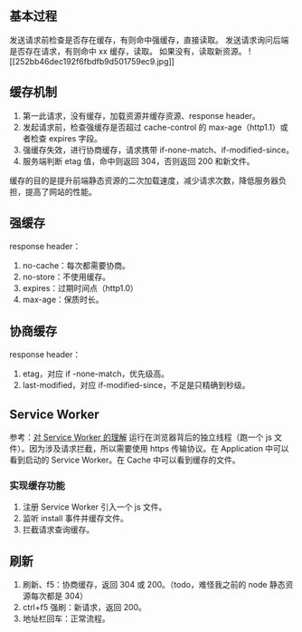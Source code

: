 ## 基本过程
发送请求前检查是否存在缓存，有则命中强缓存，直接读取。
发送请求询问后端是否存在请求，有则命中 xx 缓存，读取。
如果没有，读取新资源。
![[252bb46dec192f6fbdfb9d501759ec9.jpg]]

## 缓存机制
1. 第一此请求，没有缓存，加载资源并缓存资源、response header。
1. 发起请求前，检查强缓存是否超过 cache-control 的 max-age（http1.1）或者检查 expires 字段。
3. 强缓存失效，进行协商缓存，请求携带 if-none-match、if-modified-since。
4. 服务端判断 etag 值，命中则返回 304，否则返回 200 和新文件。

缓存的目的是提升前端静态资源的二次加载速度，减少请求次数，降低服务器负担，提高了网站的性能。
## 强缓存
response header：
1. no-cache：每次都需要协商。
2. no-store：不使用缓存。
3. expires：过期时间点（http1.0）
4. max-age：保质时长。

## 协商缓存
response header：
1. etag，对应 if -none-match，优先级高。
2. last-modified，对应 if-modified-since，不足是只精确到秒级。
## Service Worker
参考：[对 Service Worker 的理解](https://www.yuque.com/cuggz/interview/browser#3833c1f021551adca9ad413afce16b51)
运行在浏览器背后的独立线程（跑一个 js 文件）。因为涉及请求拦截，所以需要使用 https 传输协议。在 Application 中可以看到启动的 Service Worker。在 Cache 中可以看到缓存的文件。

### 实现缓存功能
1. 注册 Service Worker 引入一个 js 文件。
2. 监听 install 事件并缓存文件。
3. 拦截请求查询缓存。

## 刷新
1. 刷新、f5：协商缓存，返回 304 或 200。（todo，难怪我之前的 node 静态资源每次都是 304）
2. ctrl+f5 强刷：新请求，返回 200。
3. 地址栏回车：正常流程。